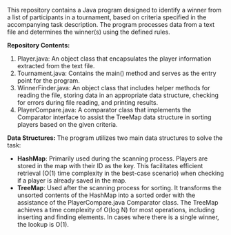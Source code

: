 This repository contains a Java program designed to identify a winner from a list of participants in a tournament, based on criteria specified in the accompanying task description.
The program processes data from a text file and determines the winner(s) using the defined rules.

**Repository Contents:**
1. Player.java: An object class that encapsulates the player information extracted from the text file.
2. Tournament.java: Contains the main() method and serves as the entry point for the program.
3. WinnerFinder.java: An object class that includes helper methods for reading the file, storing data in an appropriate data structure, checking for errors during file reading, and printing results.
4. PlayerCompare.java: A comparator class that implements the Comparator interface to assist the TreeMap data structure in sorting players based on the given criteria.

**Data Structures:**
The program utilizes two main data structures to solve the task:

- **HashMap**: Primarily used during the scanning process. Players are stored in the map with their ID as the key.
This facilitates efficient retrieval (O(1) time complexity in the best-case scenario) when checking if a player is already saved in the map.
- **TreeMap**: Used after the scanning process for sorting. It transforms the unsorted contents of the HashMap into a sorted order with the assistance of the PlayerCompare.java Comparator class.
The TreeMap achieves a time complexity of O(log N) for most operations, including inserting and finding elements. In cases where there is a single winner, the lookup is O(1).
